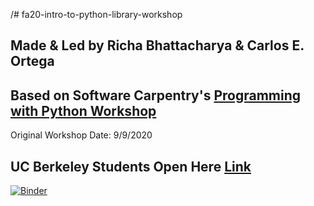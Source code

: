 /# fa20-intro-to-python-library-workshop
## Made & Led by Richa Bhattacharya & Carlos E. Ortega
## Based on Software Carpentry's [Programming with Python Workshop](https://swcarpentry.github.io/python-novice-inflammation/index.html)
Original Workshop Date: 9/9/2020

## **UC Berkeley Students Open Here [Link](http://bit.ly/intro-to-python-fa20)**


[![Binder](https://mybinder.org/badge_logo.svg)](https://mybinder.org/v2/gh/ds-peer-consulting/fa20-intro-to-python-library-workshop/master)
